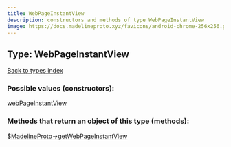 ```yaml
---
title: WebPageInstantView
description: constructors and methods of type WebPageInstantView
image: https://docs.madelineproto.xyz/favicons/android-chrome-256x256.png
---
```

## Type: WebPageInstantView  
[Back to types index](index.md)



### Possible values (constructors):

[webPageInstantView](../constructors/webPageInstantView.md)  



### Methods that return an object of this type (methods):

[$MadelineProto->getWebPageInstantView](../methods/getWebPageInstantView.md)  




